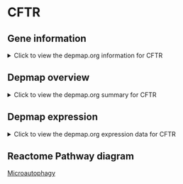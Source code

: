 <h1>CFTR</h1>

<h2>Gene information</h2>
<details>
  <summary>Click to view the depmap.org information for CFTR</summary>
  <iframe src="https://depmap.org/portal/gene/CFTR?tab=about" style="border:none;width:100%;height:800px"></iframe>
</details>

<h2>Depmap overview</h2>
<details>
  <summary>Click to view the depmap.org summary for CFTR</summary>
  <iframe src="https://depmap.org/portal/gene/CFTR?tab=overview" style="border:none;width:100%;height:800px"></iframe>
</details>

<h2>Depmap expression</h2>
<details>
  <summary>Click to view the depmap.org expression data for CFTR</summary>
  <iframe src="https://depmap.org/portal/gene/CFTR?tab=characterization" style="border:none;width:100%;height:800px"></iframe>
</details>



<h2>Reactome Pathway diagram</h2>
<a href="https://reactome.org/PathwayBrowser/#/R-HSA-9615710">Microautophagy</a>



